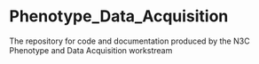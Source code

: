 # Phenotype_Data_Acquisition
The repository for code and documentation produced by the N3C Phenotype and Data Acquisition workstream
